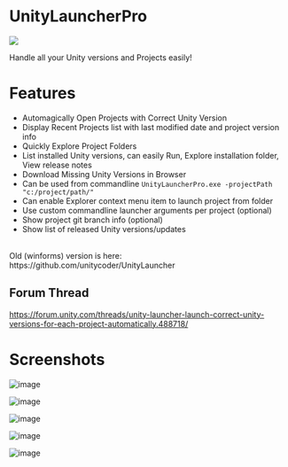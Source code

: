 # UnityLauncherPro 
[![](https://ci.appveyor.com/api/projects/status/hajcaavcsg7904rx?svg=true)](#)

Handle all your Unity versions and Projects easily!

# Features
- Automagically Open Projects with Correct Unity Version
- Display Recent Projects list with last modified date and project version info
- Quickly Explore Project Folders
- List installed Unity versions, can easily Run, Explore installation folder, View release notes
- Download Missing Unity Versions in Browser
- Can be used from commandline `UnityLauncherPro.exe -projectPath "c:/project/path/"`
- Can enable Explorer context menu item to launch project from folder
- Use custom commandline launcher arguments per project (optional)
- Show project git branch info (optional)
- Show list of released Unity versions/updates

<br>
Old (winforms) version is here: https://github.com/unitycoder/UnityLauncher

## Forum Thread
https://forum.unity.com/threads/unity-launcher-launch-correct-unity-versions-for-each-project-automatically.488718/

# Screenshots

![image](https://user-images.githubusercontent.com/5438317/71485879-184b3a00-281c-11ea-97db-73c5dfa9bb4e.png)

![image](https://user-images.githubusercontent.com/5438317/71485888-200ade80-281c-11ea-90bd-a9631ae247e1.png)

![image](https://user-images.githubusercontent.com/5438317/71485892-2436fc00-281c-11ea-966c-39a09d06bd9e.png)

![image](https://user-images.githubusercontent.com/5438317/71485895-26995600-281c-11ea-99f4-a1e4c13710a2.png)

![image](https://user-images.githubusercontent.com/5438317/71485899-29944680-281c-11ea-86de-bbd9f75785d4.png)

